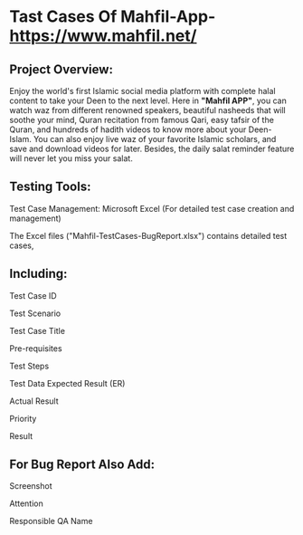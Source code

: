 # Tast Cases Of Mahfil-App-https://www.mahfil.net/
## **Project Overview:**
Enjoy the world's first Islamic social media platform with complete halal content to take your Deen to the next level. Here in **"Mahfil APP"**, you can watch waz from different renowned speakers, beautiful nasheeds that will soothe your mind, Quran recitation from famous Qari, easy tafsir of the Quran, and hundreds of hadith videos to know more about your Deen- Islam. You can also enjoy live waz of your favorite Islamic scholars, and save and download videos for later. Besides, the daily salat reminder feature will never let you miss your salat.
## **Testing Tools:**

Test Case Management: Microsoft Excel (For detailed test case creation and management)

The Excel files ("Mahfil-TestCases-BugReport.xlsx") contains detailed test cases, 

## **Including:**
Test Case ID

Test Scenario 

Test Case Title

Pre-requisites	

Test Steps	

Test Data	Expected Result (ER)	

Actual Result	

Priority		

Result

## **For Bug Report Also Add:**
Screenshot

Attention

Responsible QA Name
